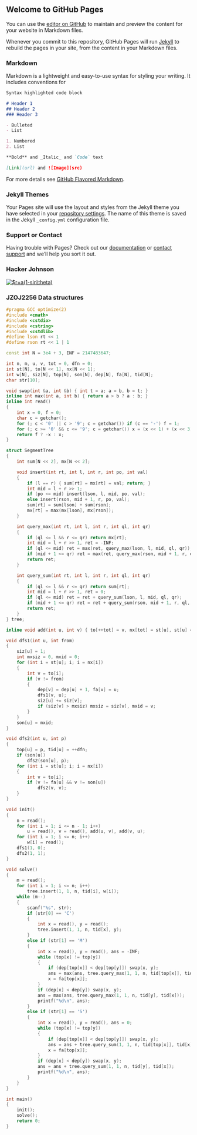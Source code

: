 ## Welcome to GitHub Pages

You can use the [editor on GitHub](https://github.com/ZJLOIJR/OICODES/edit/master/README.md) to maintain and preview the content for your website in Markdown files.

Whenever you commit to this repository, GitHub Pages will run [Jekyll](https://jekyllrb.com/) to rebuild the pages in your site, from the content in your Markdown files.

### Markdown

Markdown is a lightweight and easy-to-use syntax for styling your writing. It includes conventions for

```markdown
Syntax highlighted code block

# Header 1
## Header 2
### Header 3

- Bulleted
- List

1. Numbered
2. List

**Bold** and _Italic_ and `Code` text

[Link](url) and ![Image](src)
```

For more details see [GitHub Flavored Markdown](https://guides.github.com/features/mastering-markdown/).

### Jekyll Themes

Your Pages site will use the layout and styles from the Jekyll theme you have selected in your [repository settings](https://github.com/ZJLOIJR/OICODES/settings). The name of this theme is saved in the Jekyll `_config.yml` configuration file.

### Support or Contact

Having trouble with Pages? Check out our [documentation](https://help.github.com/categories/github-pages-basics/) or [contact support](https://github.com/contact) and we’ll help you sort it out.

### Hacker Johnson

<a href="http://www.codecogs.com/eqnedit.php?latex=$r=a(1-sin\theta)" target="_blank"><img src="http://latex.codecogs.com/gif.latex?$r=a(1-sin\theta)" title="$r=a(1-sin\theta)" /></a>

### JZOJ2256 Data structures
```cpp
#pragma GCC optimize(2)
#include <cmath>
#include <cstdio>
#include <cstring>
#include <cstdlib>
#define lson rt << 1
#define rson rt << 1 | 1

const int N = 3e4 + 3, INF = 2147483647;

int n, m, u, v, tot = 0, dfn = 0;
int st[N], to[N << 1], nx[N << 1];
int w[N], siz[N], top[N], son[N], dep[N], fa[N], tid[N];
char str[10];

void swap(int &a, int &b) { int t = a; a = b, b = t; }
inline int max(int a, int b) { return a > b ? a : b; }
inline int read()
{
    int x = 0, f = 0;
    char c = getchar();
    for (; c < '0' || c > '9'; c = getchar()) if (c == '-') f = 1;
    for (; c >= '0' && c <= '9'; c = getchar()) x = (x << 1) + (x << 3) + (c ^ '0');
    return f ? -x : x;
}

struct SegmentTree
{
    int sum[N << 2], mx[N << 2];

    void insert(int rt, int l, int r, int po, int val)
    {
        if (l == r) { sum[rt] = mx[rt] = val; return; }
        int mid = l + r >> 1;
        if (po <= mid) insert(lson, l, mid, po, val);
        else insert(rson, mid + 1, r, po, val);
		sum[rt] = sum[lson] + sum[rson];
		mx[rt] = max(mx[lson], mx[rson]);
    }

    int query_max(int rt, int l, int r, int ql, int qr)
    {
        if (ql <= l && r <= qr) return mx[rt];
        int mid = l + r >> 1, ret = -INF;
        if (ql <= mid) ret = max(ret, query_max(lson, l, mid, ql, qr));
        if (mid + 1 <= qr) ret = max(ret, query_max(rson, mid + 1, r, ql, qr));
        return ret;
    }

	int query_sum(int rt, int l, int r, int ql, int qr)
    {
        if (ql <= l && r <= qr) return sum[rt];
        int mid = l + r >> 1, ret = 0;
        if (ql <= mid) ret = ret + query_sum(lson, l, mid, ql, qr);
        if (mid + 1 <= qr) ret = ret + query_sum(rson, mid + 1, r, ql, qr);
        return ret;
    }
} tree;

inline void add(int u, int v) { to[++tot] = v, nx[tot] = st[u], st[u] = tot; }

void dfs1(int u, int from)
{
    siz[u] = 1;
    int mxsiz = 0, mxid = 0;
    for (int i = st[u]; i; i = nx[i])
    {
        int v = to[i];
        if (v != from)
        {
            dep[v] = dep[u] + 1, fa[v] = u;
            dfs1(v, u);
            siz[u] += siz[v];
            if (siz[v] > mxsiz) mxsiz = siz[v], mxid = v;
        }
    }
    son[u] = mxid;
}

void dfs2(int u, int p)
{
    top[u] = p, tid[u] = ++dfn;
    if (son[u])
        dfs2(son[u], p);
    for (int i = st[u]; i; i = nx[i])
    {
        int v = to[i];
        if (v != fa[u] && v != son[u])
            dfs2(v, v);
    }
}

void init()
{
    n = read();
    for (int i = 1; i <= n - 1; i++)
        u = read(), v = read(), add(u, v), add(v, u);
    for (int i = 1; i <= n; i++)
        w[i] = read();
    dfs1(1, 0);
    dfs2(1, 1);
}

void solve()
{
	m = read();
    for (int i = 1; i <= n; i++)
        tree.insert(1, 1, n, tid[i], w[i]);
    while (m--)
    {
		scanf("%s", str);
		if (str[0] == 'C')
		{
			int x = read(), y = read();
			tree.insert(1, 1, n, tid[x], y);
		}
		else if (str[1] == 'M')
		{
			int x = read(), y = read(), ans = -INF;
			while (top[x] != top[y])
            {
                if (dep[top[x]] < dep[top[y]]) swap(x, y);
                ans = max(ans, tree.query_max(1, 1, n, tid[top[x]], tid[x]));
                x = fa[top[x]];
            }
			if (dep[x] < dep[y]) swap(x, y);
			ans = max(ans, tree.query_max(1, 1, n, tid[y], tid[x]));
			printf("%d\n", ans);
		}
		else if (str[1] == 'S')
		{
			int x = read(), y = read(), ans = 0;
			while (top[x] != top[y])
            {
                if (dep[top[x]] < dep[top[y]]) swap(x, y);
                ans = ans + tree.query_sum(1, 1, n, tid[top[x]], tid[x]);
                x = fa[top[x]];
            }
			if (dep[x] < dep[y]) swap(x, y);
			ans = ans + tree.query_sum(1, 1, n, tid[y], tid[x]);
			printf("%d\n", ans);
		}
    }
}

int main()
{
    init();
    solve();
    return 0;
}
```
